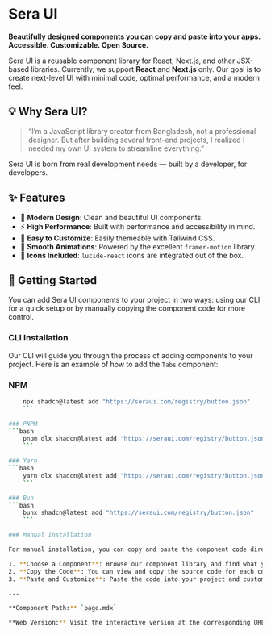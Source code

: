 # Sera UI 

**Beautifully designed components you can copy and paste into your apps. Accessible. Customizable. Open Source.**

Sera UI is a reusable component library for React, Next.js, and other JSX-based libraries. Currently, we support **React** and **Next.js** only. Our goal is to create next-level UI with minimal code, optimal performance, and a modern feel.

## 💡 Why Sera UI?

> “I’m a JavaScript library creator from Bangladesh, not a professional designer. But after building several front-end projects, I realized I needed my own UI system to streamline everything.”

Sera UI is born from real development needs — built by a developer, for developers.

## ✨ Features

* 🎨 **Modern Design**: Clean and beautiful UI components.
* ⚡ **High Performance**: Built with performance and accessibility in mind.
* 🧱 **Easy to Customize**: Easily themeable with Tailwind CSS.
* 🔄 **Smooth Animations**: Powered by the excellent `framer-motion` library.
* 🧩 **Icons Included**: `lucide-react` icons are integrated out of the box.

## 🚀 Getting Started

You can add Sera UI components to your project in two ways: using our CLI for a quick setup or by manually copying the component code for more control.

### CLI Installation
Our CLI will guide you through the process of adding components to your project. Here is an example of how to add the `Tabs` component:

### NPM
```bash
    npx shadcn@latest add "https://seraui.com/registry/button.json"
    ```

### PNPM
```bash
    pnpm dlx shadcn@latest add "https://seraui.com/registry/button.json"
    ```

### Yarn
```bash
    yarn dlx shadcn@latest add "https://seraui.com/registry/button.json"
    ```

### Bun
```bash
    bunx shadcn@latest add "https://seraui.com/registry/button.json"
    ```

### Manual Installation

For manual installation, you can copy and paste the component code directly from our documentation into your project.

1. **Choose a Component**: Browse our component library and find what you need.
2. **Copy the Code**: You can view and copy the source code for each component.
3. **Paste and Customize**: Paste the code into your project and customize it to fit your needs.

---

**Component Path:** `page.mdx`

**Web Version:** Visit the interactive version at the corresponding URL on the Sera UI documentation site for live previews and interactive examples.

